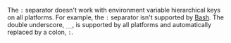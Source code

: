 The `:` separator doesn't work with environment variable hierarchical keys on all platforms. For example, the `:` separator isn't supported by [Bash](https://linuxhint.com/bash-environment-variables/). The double underscore, `__`, is supported by all platforms and automatically replaced by a colon, `:`.
